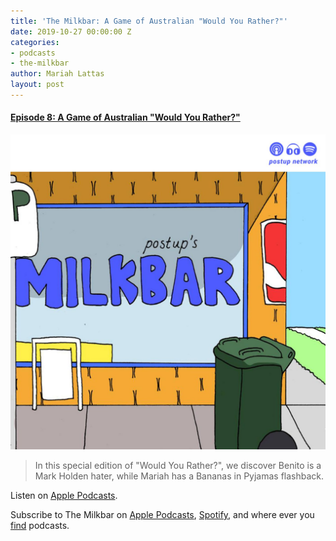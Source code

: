 ```yaml
---
title: 'The Milkbar: A Game of Australian "Would You Rather?"'
date: 2019-10-27 00:00:00 Z
categories:
- podcasts
- the-milkbar
author: Mariah Lattas
layout: post
---
```


#### [Episode 8: A Game of Australian "Would You Rather?"](https://podcasts.apple.com/au/podcast/episode-8-a-game-of-australian-would-you-rather/id1478059008?i=1000455029979)

![The Milkbar Cover Art](/assets/images/the-milkbar.jpg)

> In this special edition of "Would You Rather?", we discover Benito is a Mark Holden hater, while Mariah has a Bananas in Pyjamas flashback.

Listen on [Apple Podcasts](https://podcasts.apple.com/au/podcast/episode-8-a-game-of-australian-would-you-rather/id1478059008?i=1000455029979).

Subscribe to The Milkbar on [Apple Podcasts](https://podcasts.apple.com/au/podcast/the-milkbar/id1478059008), [Spotify](https://open.spotify.com/show/1jZ8UrvFnje63aQNC4fzo2), and where ever you [find](https://player.whooshkaa.com/shows/the-milkbar) podcasts. 